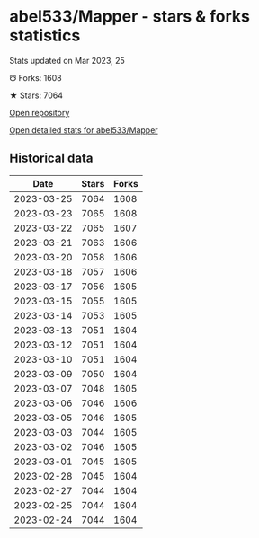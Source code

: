 # abel533/Mapper - stars & forks statistics

Stats updated on Mar 2023, 25

☋ Forks: 1608

★ Stars: 7064

[Open repository](https://github.com/abel533/Mapper)

[Open detailed stats for abel533/Mapper](https://reviewgithub.com/rep/abel533/Mapper)

## Historical data
| Date | Stars | Forks |
|------|-------|-------|
| 2023-03-25 | 7064 | 1608 | 
| 2023-03-23 | 7065 | 1608 | 
| 2023-03-22 | 7065 | 1607 | 
| 2023-03-21 | 7063 | 1606 | 
| 2023-03-20 | 7058 | 1606 | 
| 2023-03-18 | 7057 | 1606 | 
| 2023-03-17 | 7056 | 1605 | 
| 2023-03-15 | 7055 | 1605 | 
| 2023-03-14 | 7053 | 1605 | 
| 2023-03-13 | 7051 | 1604 | 
| 2023-03-12 | 7051 | 1604 | 
| 2023-03-10 | 7051 | 1604 | 
| 2023-03-09 | 7050 | 1604 | 
| 2023-03-07 | 7048 | 1605 | 
| 2023-03-06 | 7046 | 1606 | 
| 2023-03-05 | 7046 | 1605 | 
| 2023-03-03 | 7044 | 1605 | 
| 2023-03-02 | 7046 | 1605 | 
| 2023-03-01 | 7045 | 1605 | 
| 2023-02-28 | 7045 | 1604 | 
| 2023-02-27 | 7044 | 1604 | 
| 2023-02-25 | 7044 | 1604 | 
| 2023-02-24 | 7044 | 1604 | 

